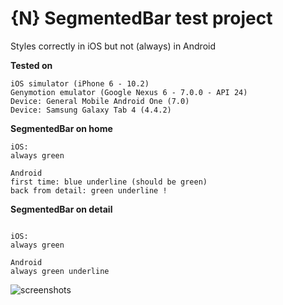# {N} SegmentedBar test project
Styles correctly in iOS but not (always) in Android

**Tested on**
```
iOS simulator (iPhone 6 - 10.2)
Genymotion emulator (Google Nexus 6 - 7.0.0 - API 24)
Device: General Mobile Android One (7.0)
Device: Samsung Galaxy Tab 4 (4.4.2)
```


**SegmentedBar on home**
```
iOS: 
always green
```

```
Android
first time: blue underline (should be green)
back from detail: green underline !
```

**SegmentedBar on detail**
```

iOS: 
always green
```

```
Android
always green underline
```


![screenshots](https://nativescript.nl/img/segmentedbar.gif)
